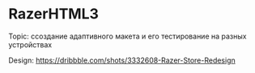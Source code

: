 # RazerHTML3

Topic: ссоздание адаптивного макета и его тестирование на разных устройствах

Design: https://dribbble.com/shots/3332608-Razer-Store-Redesign

